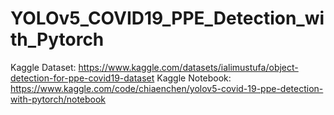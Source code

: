 # YOLOv5_COVID19_PPE_Detection_with_Pytorch
Kaggle Dataset: https://www.kaggle.com/datasets/ialimustufa/object-detection-for-ppe-covid19-dataset
Kaggle Notebook: https://www.kaggle.com/code/chiaenchen/yolov5-covid-19-ppe-detection-with-pytorch/notebook

